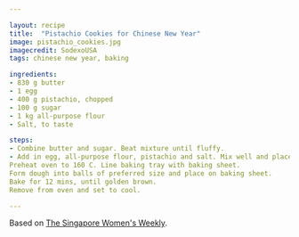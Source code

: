 ```yaml
---

layout: recipe
title:  "Pistachio Cookies for Chinese New Year"
image: pistachio_cookies.jpg
imagecredit: SodexoUSA
tags: chinese new year, baking

ingredients:
- 830 g butter
- 1 egg
- 400 g pistachio, chopped
- 100 g sugar
- 1 kg all-purpose flour
- Salt, to taste

steps:
- Combine butter and sugar. Beat mixture until fluffy.
- Add in egg, all-purpose flour, pistachio and salt. Mix well and place dough in chiller for 30 mins.
Preheat oven to 160 C. Line baking tray with baking sheet.
Form dough into balls of preferred size and place on baking sheet.
Bake for 12 mins, until golden brown.
Remove from oven and set to cool.

---
```


Based on [The Singapore Women's Weekly](https://www.womensweekly.com.sg/recipe/food/roast-vegetable-terrine/).